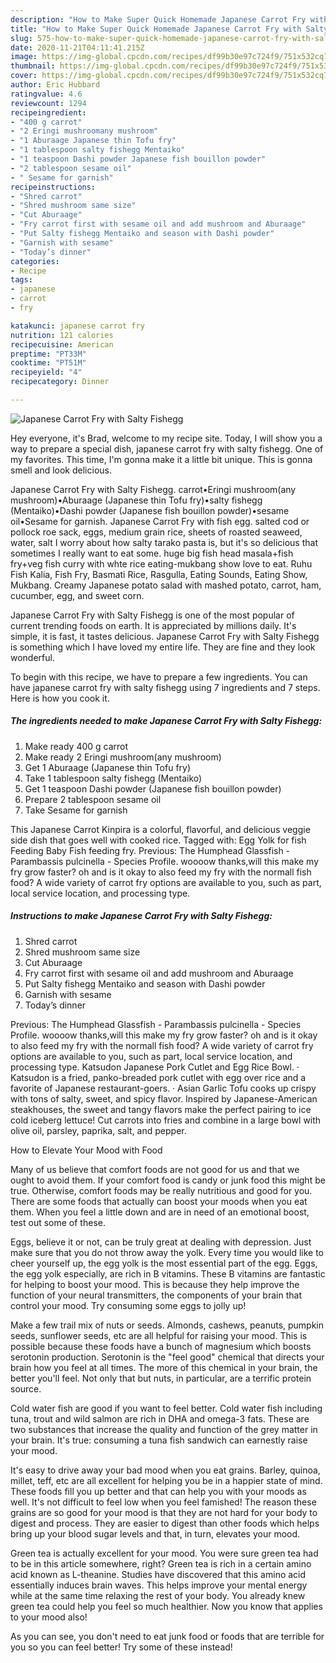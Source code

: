 ```yaml
---
description: "How to Make Super Quick Homemade Japanese Carrot Fry with Salty Fishegg"
title: "How to Make Super Quick Homemade Japanese Carrot Fry with Salty Fishegg"
slug: 575-how-to-make-super-quick-homemade-japanese-carrot-fry-with-salty-fishegg
date: 2020-11-21T04:11:41.215Z
image: https://img-global.cpcdn.com/recipes/df99b30e97c724f9/751x532cq70/japanese-carrot-fry-with-salty-fishegg-recipe-main-photo.jpg
thumbnail: https://img-global.cpcdn.com/recipes/df99b30e97c724f9/751x532cq70/japanese-carrot-fry-with-salty-fishegg-recipe-main-photo.jpg
cover: https://img-global.cpcdn.com/recipes/df99b30e97c724f9/751x532cq70/japanese-carrot-fry-with-salty-fishegg-recipe-main-photo.jpg
author: Eric Hubbard
ratingvalue: 4.6
reviewcount: 1294
recipeingredient:
- "400 g carrot"
- "2 Eringi mushroomany mushroom"
- "1 Aburaage Japanese thin Tofu fry"
- "1 tablespoon salty fishegg Mentaiko"
- "1 teaspoon Dashi powder Japanese fish bouillon powder"
- "2 tablespoon sesame oil"
- " Sesame for garnish"
recipeinstructions:
- "Shred carrot"
- "Shred mushroom same size"
- "Cut Aburaage"
- "Fry carrot first with sesame oil and add mushroom and Aburaage"
- "Put Salty fishegg Mentaiko and season with Dashi powder"
- "Garnish with sesame"
- "Today’s dinner"
categories:
- Recipe
tags:
- japanese
- carrot
- fry

katakunci: japanese carrot fry 
nutrition: 121 calories
recipecuisine: American
preptime: "PT33M"
cooktime: "PT51M"
recipeyield: "4"
recipecategory: Dinner

---
```



![Japanese Carrot Fry with Salty Fishegg](https://img-global.cpcdn.com/recipes/df99b30e97c724f9/751x532cq70/japanese-carrot-fry-with-salty-fishegg-recipe-main-photo.jpg)

Hey everyone, it's Brad, welcome to my recipe site. Today, I will show you a way to prepare a special dish, japanese carrot fry with salty fishegg. One of my favorites. This time, I'm gonna make it a little bit unique. This is gonna smell and look delicious.

Japanese Carrot Fry with Salty Fishegg. carrot•Eringi mushroom(any mushroom)•Aburaage (Japanese thin Tofu fry)•salty fishegg (Mentaiko)•Dashi powder (Japanese fish bouillon powder)•sesame oil•Sesame for garnish. Japanese Carrot Fry with fish egg. salted cod or pollock roe sack, eggs, medium grain rice, sheets of roasted seaweed, water, salt I worry about how salty tarako pasta is, but it&#39;s so delicious that sometimes I really want to eat some. huge big fish head masala+fish fry+veg fish curry with whte rice eating-mukbang show love to eat. Ruhu Fish Kalia, Fish Fry, Basmati Rice, Rasgulla, Eating Sounds, Eating Show, Mukbang. Creamy Japanese potato salad with mashed potato, carrot, ham, cucumber, egg, and sweet corn.

Japanese Carrot Fry with Salty Fishegg is one of the most popular of current trending foods on earth. It is appreciated by millions daily. It's simple, it is fast, it tastes delicious. Japanese Carrot Fry with Salty Fishegg is something which I have loved my entire life. They are fine and they look wonderful.


To begin with this recipe, we have to prepare a few ingredients. You can have japanese carrot fry with salty fishegg using 7 ingredients and 7 steps. Here is how you cook it.

<!--inarticleads1-->

##### The ingredients needed to make Japanese Carrot Fry with Salty Fishegg:

1. Make ready 400 g carrot
1. Make ready 2 Eringi mushroom(any mushroom)
1. Get 1 Aburaage (Japanese thin Tofu fry)
1. Take 1 tablespoon salty fishegg (Mentaiko)
1. Get 1 teaspoon Dashi powder (Japanese fish bouillon powder)
1. Prepare 2 tablespoon sesame oil
1. Take  Sesame for garnish


This Japanese Carrot Kinpira is a colorful, flavorful, and delicious veggie side dish that goes well with cooked rice. Tagged with: Egg Yolk for fish Feeding Baby Fish feeding fry. Previous: The Humphead Glassfish - Parambassis pulcinella - Species Profile. woooow thanks,will this make my fry grow faster? oh and is it okay to also feed my fry with the normall fish food? A wide variety of carrot fry options are available to you, such as part, local service location, and processing type. 

<!--inarticleads2-->

##### Instructions to make Japanese Carrot Fry with Salty Fishegg:

1. Shred carrot
1. Shred mushroom same size
1. Cut Aburaage
1. Fry carrot first with sesame oil and add mushroom and Aburaage
1. Put Salty fishegg Mentaiko and season with Dashi powder
1. Garnish with sesame
1. Today’s dinner


Previous: The Humphead Glassfish - Parambassis pulcinella - Species Profile. woooow thanks,will this make my fry grow faster? oh and is it okay to also feed my fry with the normall fish food? A wide variety of carrot fry options are available to you, such as part, local service location, and processing type. Katsudon Japanese Pork Cutlet and Egg Rice Bowl. · Katsudon is a fried, panko-breaded pork cutlet with egg over rice and a favorite of Japanese restaurant-goers. · Asian Garlic Tofu cooks up crispy with tons of salty, sweet, and spicy flavor. Inspired by Japanese-American steakhouses, the sweet and tangy flavors make the perfect pairing to ice cold iceberg lettuce! Cut carrots into fries and combine in a large bowl with olive oil, parsley, paprika, salt, and pepper. 

How to Elevate Your Mood with Food


Many of us believe that comfort foods are not good for us and that we ought to avoid them. If your comfort food is candy or junk food this might be true. Otherwise, comfort foods may be really nutritious and good for you. There are some foods that actually can boost your moods when you eat them. When you feel a little down and are in need of an emotional boost, test out some of these.

Eggs, believe it or not, can be truly great at dealing with depression. Just make sure that you do not throw away the yolk. Every time you would like to cheer yourself up, the egg yolk is the most essential part of the egg. Eggs, the egg yolk especially, are rich in B vitamins. These B vitamins are fantastic for helping to boost your mood. This is because they help improve the function of your neural transmitters, the components of your brain that control your mood. Try consuming some eggs to jolly up!

Make a few trail mix of nuts or seeds. Almonds, cashews, peanuts, pumpkin seeds, sunflower seeds, etc are all helpful for raising your mood. This is possible because these foods have a bunch of magnesium which boosts serotonin production. Serotonin is the "feel good" chemical that directs your brain how you feel at all times. The more of this chemical in your brain, the better you'll feel. Not only that but nuts, in particular, are a terrific protein source.

Cold water fish are good if you want to feel better. Cold water fish including tuna, trout and wild salmon are rich in DHA and omega-3 fats. These are two substances that increase the quality and function of the grey matter in your brain. It's true: consuming a tuna fish sandwich can earnestly raise your mood. 

It's easy to drive away your bad mood when you eat grains. Barley, quinoa, millet, teff, etc are all excellent for helping you be in a happier state of mind. These foods fill you up better and that can help you with your moods as well. It's not difficult to feel low when you feel famished! The reason these grains are so good for your mood is that they are not hard for your body to digest and process. They are easier to digest than other foods which helps bring up your blood sugar levels and that, in turn, elevates your mood.

Green tea is actually excellent for your mood. You were sure green tea had to be in this article somewhere, right? Green tea is rich in a certain amino acid known as L-theanine. Studies have discovered that this amino acid essentially induces brain waves. This helps improve your mental energy while at the same time relaxing the rest of your body. You already knew green tea could help you feel so much healthier. Now you know that applies to your mood also!

As you can see, you don't need to eat junk food or foods that are terrible for you so you can feel better! Try some of these instead!

